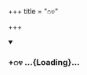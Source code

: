 +++
title = "೧೪"

+++

<div class="js_include" includetitle="true" newlevelforh1="3" unfilled url="/mahAbhAratam/kAvyam/bhAShAntaram/kn/kumAra-vyAsa-bhArata/vishvAsa-prastuti/06_bhIShma/14/_index.md">
<details open><summary><h3>+೧೪ ...{Loading}...</h3></summary>
</details>
</div>